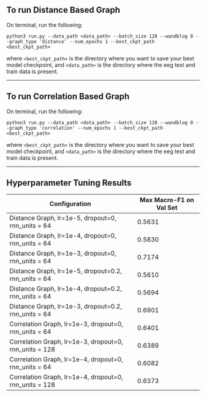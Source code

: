 ## To run Distance Based Graph


On terminal, run the following:
```
python3 run.py --data_path <data_path> --batch_size 128 --wandblog 0 --graph_type 'distance' --num_epochs 1 --best_ckpt_path <best_ckpt_path>
```
where `<best_ckpt_path>` is the directory where you want to save your best model checkpoint, and `<data_path>` is the directory where the eeg test and train data is present.

---

## To run Correlation Based Graph

On terminal, run the following:
```
python3 run.py --data_path <data_path> --batch_size 128 --wandblog 0 --graph_type 'correlation' --num_epochs 1 --best_ckpt_path <best_ckpt_path>
```
where `<best_ckpt_path>` is the directory where you want to save your best model checkpoint, and `<data_path>` is the directory where the eeg test and train data is present.

---
## Hyperparameter Tuning Results 

| Configuration  | Max Macro-F1 on Val Set | 
| ------------- | ------------- | 
| Distance Graph, lr=1e-5, dropout=0, rnn_units = 64  | 0.5631 |
| Distance Graph, lr=1e-4, dropout=0, rnn_units = 64  | 0.5830 |
| Distance Graph, lr=1e-3, dropout=0, rnn_units = 64  | 0.7174 |
| Distance Graph, lr=1e-5, dropout=0.2, rnn_units = 64  | 0.5610 |
| Distance Graph, lr=1e-4, dropout=0.2, rnn_units = 64  | 0.5694 |
| Distance Graph, lr=1e-3, dropout=0.2, rnn_units = 64  | 0.6901 |
| Correlation Graph, lr=1e-3, dropout=0, rnn_units = 64  | 0.6401 |
| Correlation Graph, lr=1e-3, dropout=0, rnn_units = 128  |  0.6389 |
| Correlation Graph, lr=1e-4, dropout=0, rnn_units = 64  | 0.6082 |
| Correlation Graph, lr=1e-4, dropout=0, rnn_units = 128  | 0.6373 |
